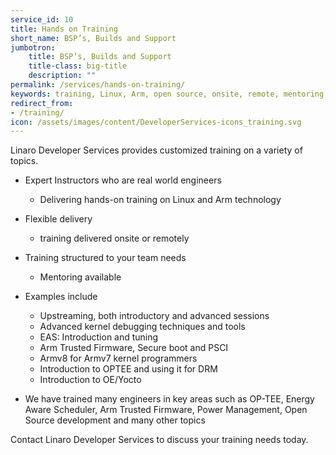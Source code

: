 ```yaml
---
service_id: 10
title: Hands on Training
short_name: BSP’s, Builds and Support
jumbotron:
    title: BSP’s, Builds and Support
    title-class: big-title
    description: ""
permalink: /services/hands-on-training/
keywords: training, Linux, Arm, open source, onsite, remote, mentoring, tailored to needs
redirect_from:
- /training/
icon: /assets/images/content/DeveloperServices-icons_training.svg
---
```

Linaro Developer Services provides customized training on a variety of topics.

- Expert Instructors who are real world engineers
    - Delivering hands-on training on Linux and Arm technology

- Flexible delivery
    - training delivered onsite or remotely

- Training structured to your team needs
    - Mentoring available

- Examples include
    - Upstreaming, both introductory and advanced sessions
    - Advanced kernel debugging techniques and tools
    - EAS: Introduction and tuning
    - Arm Trusted Firmware, Secure boot and PSCI
    - Armv8 for Armv7 kernel programmers
    - Introduction to OPTEE and using it for DRM
    - Introduction to OE/Yocto

- We have trained many engineers in key areas such as OP-TEE, Energy Aware Scheduler, Arm Trusted Firmware, Power Management, Open Source development and many other topics

Contact Linaro Developer Services to discuss your training needs today.
